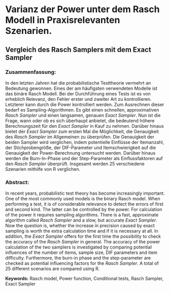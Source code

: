 # Varianz der Power unter dem Rasch Modell in Praxisrelevanten Szenarien.
## Vergleich des Rasch Samplers mit dem Exact Sampler

### Zusammenfassung:
In den letzten Jahren hat die probabilistische Testtheorie vermehrt an Bedeutung gewonnen. Eines der am häufigsten verwendeten Modelle ist das binäre Rasch Modell. Bei der Durchführung eines Tests ist es von erheblich Relevanz, den Fehler erster und zweiter Art zu kontrollieren. Letzterer kann durch die Power kontrolliert werden. Zum Ausrechnen dieser bedarf es Sampling-Algorithmen. Es gibt einen schnellen, approximativen *Rasch Sampler* und einen langsamen, genauen *Exact Sampler*. Nun ist die Frage, wann oder ob es sich überhaupt anbietet, die bedeutend höhere Berechnungszeit für den *Exact Sampler* in Kauf zu nehmen. Darüber hinaus bietet der *Exact Sampler* zum ersten Mal die Möglichkeit, die Genauigkeit des *Rasch Sampler* im Allgemeinen zu überprüfen. Die Genauigkeit der beiden Sampler wird verglichen, indem potentielle Einflüsse der Itemanzahl, der Stichprobengröße, der DIF-Parameter und Itemschwierigkeit auf die Genauigkeit der Power-Berechnung untersucht werden. Darüber hinaus werden die Burn-In-Phase und der Step-Parameter als Einflussfaktoren auf den *Rasch Sampler* überprüft. Insgesamt werden 25 verschiedene Szenarien mithilfe von R verglichen.

### Abstract:
In recent years, probabilistic test theory has become increasingly important. One of the most commonly used models is the binary Rasch model.	When performing a test, it is of considerable relevance to detect the errors of first and second kind. The latter can be controlled by the power. For calculation of the power it requires sampling algorithms. There is a fast, approximate algorithm called *Rasch Sampler* and a slow, but accurate *Exact Sampler*. Now the question is, whether the increase in precision caused by exact sampling is worth the extra calculation time and if it is necessary at all. In addition, the *Exact Sampler* offers for the first time the possibility to check the accuracy of the *Rasch Sampler* in general. The accuracy of the power calculation of the two samplers is investigated by comparing potential influences of the number of items, sample size, DIF parameters and item difficulty. Furthermore, the burn-in phase and the step-parameter are checked as potential influencing factors for the *Rasch Sampler*. A total of 25 different scenarios are compared using R.

**Keywords:** Rasch model, Power function, Conditional tests, Rasch Sampler, Exact Sampler
